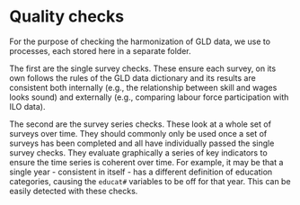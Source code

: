 # Quality checks

For the purpose of checking the harmonization of GLD data, we use to processes, each stored here in a separate folder.

The first are the single survey checks. These ensure each survey, on its own follows the rules of the GLD data dictionary and its results are consistent both internally (e.g., the relationship between skill and wages looks sound) and externally (e.g., comparing labour force participation with ILO data).

The second are the survey series checks. These look at a whole set of surveys over time. They should commonly only be used once a set of surveys has been completed and all have individually passed the single survey checks. They evaluate graphically a series of key indicators to ensure the time series is coherent over time. For example, it may be that a single year - consistent in itself - has a different definition of education categories, causing the `educat#` variables to be off for that year. This can be easily detected with these checks.
